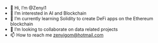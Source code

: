 - 👋 Hi, I’m @Zenyi1
- 👀 I’m interested in AI and Blockchain
- 🌱 I’m currently learning Solidity to create DeFi apps on the Ethereum blockchain
- 💞️ I’m looking to collaborate on data related projects
- 📫 How to reach me zenyigom@hotmail.com

<!---
Zenyi1/Zenyi1 is a ✨ special ✨ repository because its `README.md` (this file) appears on your GitHub profile.
You can click the Preview link to take a look at your changes.
--->
